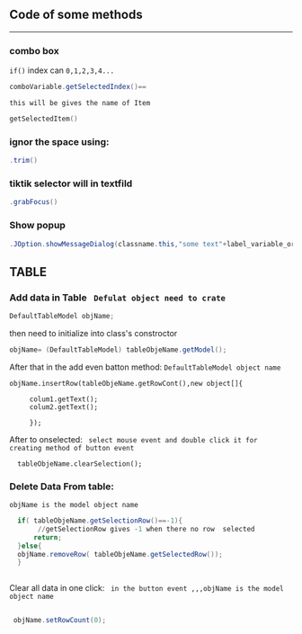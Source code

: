 ## Code of some methods
<hr>

### combo box 
`if()` index can `0,1,2,3,4...`
 ```powershell
comboVariable.getSelectedIndex()==

```
` this will be gives the name of Item `
 ```powershell
getSelectedItem()

```
### ignor the space using:
 ```powershell
.trim()

```
### tiktik selector will in textfild
 ```powershell
.grabFocus()

```
### Show popup
 ```powershell
.JOption.showMessageDialog(classname.this,"some text"+label_variable_or_object.getText())

```
## TABLE
### Add data in Table ` Defulat object need to crate`
   
 ```powershell
DefaultTableModel objName;

```
then need to initialize into class's constroctor
```powershell
objName= (DefaultTableModel) tableObjeName.getModel();
```
After that in the add even batton method: `DefaultTableModel object name`
```poweshell
objName.insertRow(tableObjeName.getRowCont(),new object[]{
     
     colum1.getText();
     colum2.getText();
     
     });
```
After to onselected:
` select mouse event and double click it for creating method of button event`
```poweshell
  tableObjeName.clearSelection();
  ```
 ### Delete Data From table:
  `objName is the model object name `
  ```powershell
    if( tableObjeName.getSelectionRow()==-1){
         //getSelectionRow gives -1 when there no row  selected
        return;
    }else{
    objName.removeRow( tableObjeName.getSelectedRow());
    }
    
```
 Clear all data in one click:
 ` in the button event ,,,objName is the model object name`
 ```powershell
 
  objName.setRowCount(0);
  
```
    









